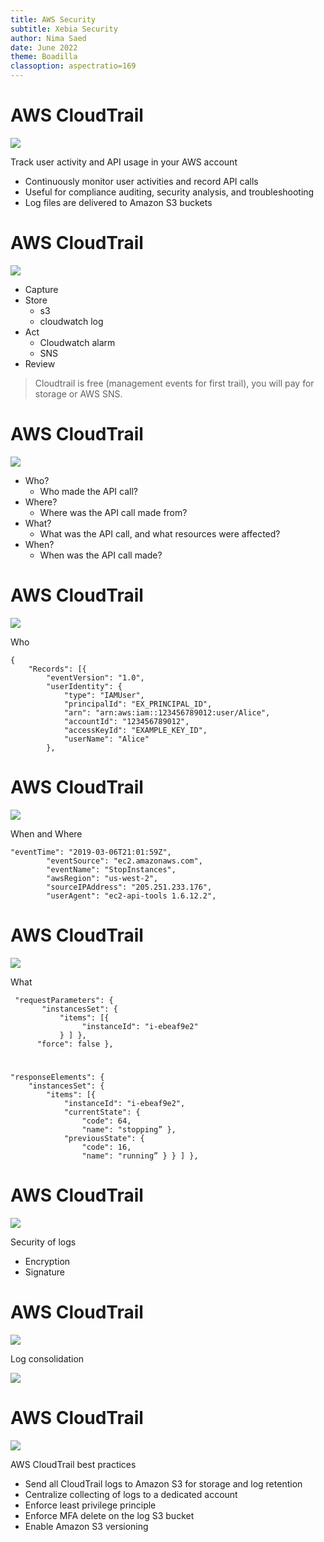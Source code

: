 ```yaml
---
title: AWS Security
subtitle: Xebia Security
author: Nima Saed
date: June 2022
theme: Boadilla
classoption: aspectratio=169
---
```



# AWS CloudTrail

![](../resources/images/aws_cloudtrail.svg)

Track user activity and API usage in your AWS account

- Continuously monitor user activities and record API calls
- Useful for compliance auditing, security analysis, and troubleshooting
- Log files are delivered to Amazon S3 buckets


<!--

AWS CloudTrail is a service that enables governance, compliance, operational auditing, and risk auditing of your AWS account. With CloudTrail, you can log, continuously monitor, and retain account activity and API usage related to actions across your AWS account. Any security detective would love CloudTrail as a service.

CloudTrail can smooth the progress of compliance reporting for enterprises using AWS that require tracking the API calls for one or more AWS accounts. This service can also be configured to maintain security information and event management (SIEM) and resource management. With CloudTrail, it is easy to get a history of AWS API calls for your account, including API calls made via the AWS Management Console, AWS SDKs, command line tools, and higher level AWS services (such as AWS CloudFormation). The AWS API call records that CloudTrail gives enable security examination, resource transformation tracking, and compliance auditing.

CloudTrail is enabled by default on your AWS account. You can use the AWS API call history that CloudTrail produces to track changes to AWS resources, including creation, modification, and deletion. CloudTrail log files containing the information recorded are delivered to Amazon Simple Storage Service (Amazon S3) buckets.

-->

# AWS CloudTrail

![](../resources/images/aws_cloudtrail.svg)

- Capture
- Store
    - s3
    - cloudwatch log
- Act
    - Cloudwatch alarm
    - SNS
- Review


> Cloudtrail is free (management events for first trail), you will pay for storage or AWS SNS.

# AWS CloudTrail

![](../resources/images/aws_cloudtrail.svg)

- Who?
    - Who made the API call?
- Where?
    - Where was the API call made from?
- What?
    - What was the API call, and what resources were affected?
- When?
    - When was the API call made?

# AWS CloudTrail

![](../resources/images/aws_cloudtrail.svg)

Who

```
{
    "Records": [{
        "eventVersion": "1.0",
        "userIdentity": {
            "type": "IAMUser",
            "principalId": "EX_PRINCIPAL_ID",
            "arn": "arn:aws:iam::123456789012:user/Alice",
            "accountId": "123456789012",
            "accessKeyId": "EXAMPLE_KEY_ID",
            "userName": "Alice"
        },
```

# AWS CloudTrail

![](../resources/images/aws_cloudtrail.svg)

When and Where

```
"eventTime": "2019-03-06T21:01:59Z",
        "eventSource": "ec2.amazonaws.com",
        "eventName": "StopInstances",
        "awsRegion": "us-west-2",
        "sourceIPAddress": "205.251.233.176",
        "userAgent": "ec2-api-tools 1.6.12.2",
```

# AWS CloudTrail

![](../resources/images/aws_cloudtrail.svg)

What

```
 "requestParameters": {
       "instancesSet": {
           "items": [{
                "instanceId": "i-ebeaf9e2"
           } ] },
      "force": false },
```

#

```
"responseElements": {
    "instancesSet": {
        "items": [{
            "instanceId": "i-ebeaf9e2",
            "currentState": {
                "code": 64,
                "name": "stopping” },
            "previousState": {
                "code": 16,
                "name": "running” } } ] },
```


# AWS CloudTrail

![](../resources/images/aws_cloudtrail.svg)

Security of logs

- Encryption
- Signature

<!--

Cloudtrail has integrety check, AWS uses sha2 hashing and sha2 rsa digital signature, and uses KMS for encyption

-->

# AWS CloudTrail

![](../resources/images/aws_cloudtrail.svg)

Log consolidation

![](../resources/images/aws_cloudtrail_log_consolidation.png)

<!--

Users who need to further archive, analyze, and respond to changes in your AWS resources can create a CloudTrail “trail” that sends log files to a designated Amazon S3 bucket. You can either create a trail that applies to all regions, or to one region. When creating a trail that applies to all regions, CloudTrail creates the same trail in each region, records the log files in each region, and delivers the log files to a single S3 bucket. Each region may have up to five trails. You may also deliver logs from multiple accounts into one account’s S3 bucket. When you enable CloudTrail in an AWS account, every API call invoked across the account is recorded and logged into a specified S3 bucket as part of the established trail. These two types of deployments are known as Many-to-one centralization. 

-->

# AWS CloudTrail

![](../resources/images/aws_cloudtrail.svg)

AWS CloudTrail best practices

- Send all CloudTrail logs to Amazon S3 for storage and log retention
- Centralize collecting of logs to a dedicated account
- Enforce least privilege principle
- Enforce MFA delete on the log S3 bucket
- Enable Amazon S3 versioning

<!--

CloudTrail is enabled on your AWS account when you create it. When activity occurs in your AWS account, that activity is recorded in a CloudTrail event. You can easily view recent events in the CloudTrail console by going to Event history. In order to ensure that you provide the correct balance of security and operational flexibility, we recommend the following best practices when using CloudTrail:
- CloudTrail logs should be sent to an S3 bucket to take advantage of the S3 lifecycle policy.
- Centralize the collection of logs by using a dedicated AWS ‘Audit account’ for the purpose of log aggregation, separate from other resource accounts. This allows a more simplified and less operationally complex approach to the security control.
- Always enforce the least privilege principle for logging buckets. 
- Enforce MFA delete on the CloudTrail S3 bucket to ensure that files cannot be removed or tampered with.
- We recommend enabling versions in the S3 bucket so no one can overwrite a log with a modified log file. 

-->